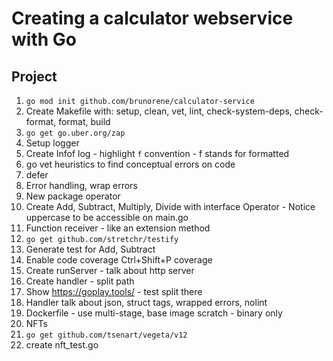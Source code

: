 # Creating a calculator webservice with Go

## Project

1. `go mod init github.com/brunorene/calculator-service`
1. Create Makefile with: setup, clean, vet, lint, check-system-deps, check-format, format, build
1. `go get go.uber.org/zap`
1. Setup logger
1. Create Infof log - highlight `f` convention - f stands for formatted
1. go vet heuristics to find conceptual errors on code
1. defer
1. Error handling, wrap errors
1. New package operator
1. Create Add, Subtract, Multiply, Divide with interface Operator - Notice uppercase to be accessible on main.go
1. Function receiver - like an extension method
1. `go get github.com/stretchr/testify`
1. Generate test for Add, Subtract
1. Enable code coverage Ctrl+Shift+P coverage
1. Create runServer - talk about http server
1. Create handler - split path
1. Show https://goplay.tools/ - test split there
1. Handler talk about json, struct tags, wrapped errors, nolint
1. Dockerfile - use multi-stage, base image scratch - binary only
1. NFTs
1. `go get github.com/tsenart/vegeta/v12`
1. create nft_test.go


